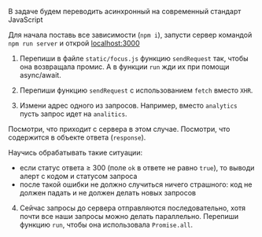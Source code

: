В задаче будем переводить асинхронный на современный стандарт JavaScript

Для начала поставь все зависимости (`npm i`), запусти сервер командой `npm run server` и 
открой [localhost:3000](http://localhost:3000)

1. Перепиши в файле `static/focus.js` функцию `sendRequest` так, чтобы она возвращала промис. 
А в функции `run` жди их при помощи async/await.

2. Перепиши функцию `sendRequest` с использованием `fetch` вместо `XHR`.

3. Измени адрес одного из запросов. Например, вместо `analytics` пусть запрос идет на `analitics`.

Посмотри, что приходит с сервера в этом случае. Посмотри, что содержится в объекте ответа (`response`).

Научись обрабатывать такие ситуации:

- если статус ответа ≥ 300 (поле `ok` в ответе не равно `true`), то выводи алерт с кодом и статусом запроса
- после такой ошибки не должно случиться ничего страшного: код не должен падать и не должен делать новых запросов

4. Сейчас запросы до сервера отправляются последовательно, хотя почти все наши запросы можно делать параллельно. 
Перепиши функцию `run`, чтобы она использовала `Promise.all`.
